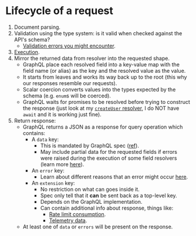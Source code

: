 # Lifecycle of a request

1. Document parsing.
2. Validation using the type system: is it valid when checked against the API's schema?
   - [Validation errors you might encounter](./common-errors.md#common-validation-errors).
3. [Execution](./execution-from-inside.md).
4. Mirror the returned data from resolver into the requested shape.
   - GraphQL place each resolved field into a key-value map with the field name (or alias) as the key and the resolved value as the value.
   - It starts from leaves and works its way back up to the root (this why our responses resemble our requests).
   - Scalar coercion converts values into the types expected by the schema (e.g. `enum`s will be coerced).
   - GraphQL waits for promises to be resolved before trying to construct the response (just look at my [`createUser` resolver](https://github.com/kasir-barati/graphql/blob/63439cd4029023736636e039a1ddea2686b974b3/apps/todo-backend/src/resolvers/user.resolver.ts#L10-L17), I do NOT have `await` and it is working just fine).
5. Return response:
   - GraphQL returns a JSON as a response for query operation which contains:
     - A `data` key:
       - This is mandated by GraphQL spec ([ref](https://spec.graphql.org/draft/#sec-Data)).
       - May include partial data for the requested fields if errors were raised during the execution of some field resolvers (learn more [here](./common-errors.md#field-errors)).
     - An `error` key:
       - Learn about different reasons that an error might occur [here](./common-errors.md).
     - An `extension` key:
       - No restriction on what can goes inside it.
       - Spec only tell that it <b title="In other word it is optional.">can</b> be sent back as a top-level key.
       - Depends on the GraphQL implementation.
       - Can contain additional info about response, things like:
         - [Rate limit consumption](./glossary.md#rateLimitConsumptionDefinition).
         - [Telemetry data](./glossary.md#telemetryDataDefinition).
   - At least one of `data` or `errors` will be present on the response.
